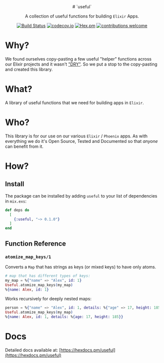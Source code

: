 <div align="center">
# `useful`

A collection of useful functions for building `Elixir` Apps.

[![Build Status](https://img.shields.io/travis/com/dwyl/useful/master?color=bright-green&style=flat-square)](https://travis-ci.org/dwyl/useful)
[![codecov.io](https://img.shields.io/codecov/c/github/dwyl/useful/master.svg?style=flat-square)](http://codecov.io/github/dwyl/useful?branch=master)
[![Hex.pm](https://img.shields.io/hexpm/v/useful?color=brightgreen&style=flat-square)](https://hex.pm/packages/useful)
[![contributions welcome](https://img.shields.io/badge/contributions-welcome-brightgreen.svg?style=flat-square)](https://github.com/dwyl/useful/issues)

</div>

# Why?

We found ourselves copy-pasting a few useful "helper" functions
across our Elixir projects and it wasn't 
["DRY"](https://en.wikipedia.org/wiki/Don%27t_repeat_yourself).
So we put a stop to the copy-pasting and created this library.

# What?

A library of useful functions that we need for building apps in `Elixir`.


# Who?

This library is for our use on our various `Elixir` / `Phoenix` apps.
As with everything we do it's Open Source, Tested and Documented 
so that _anyone_ can benefit from it.

# How?


## Install

The package can be installed
by adding `useful` to your list of dependencies in `mix.exs`:

```elixir
def deps do
  [
    {:useful, "~> 0.1.0"}
  ]
end
```

## Function Reference

### `atomize_map_keys/1`

Converts a `Map` that has strings as keys (or mixed keys)
to have only atoms.

```elixir
# map that has different types of keys:
my_map = %{"name" => "Alex", id: 1}
Useful.atomize_map_keys(my_map)
%{name: Alex, id: 1}
```

Works recursively for deeply nested maps:

```elixir
person = %{"name" => "Alex", id: 1, details: %{"age" => 17, height: 185}}
Useful.atomize_map_keys(my_map)
%{name: Alex, id: 1, details: %{age: 17, height: 185}}
```


# Docs

Detailed docs available at:
[https://hexdocs.pm/useful](https://hexdocs.pm/useful)